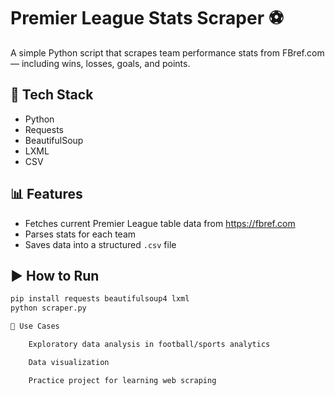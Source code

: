 # Premier League Stats Scraper ⚽️

A simple Python script that scrapes team performance stats from FBref.com — including wins, losses, goals, and points.

## 🔧 Tech Stack
- Python
- Requests
- BeautifulSoup
- LXML
- CSV

## 📊 Features
- Fetches current Premier League table data from https://fbref.com
- Parses stats for each team
- Saves data into a structured `.csv` file

## ▶️ How to Run

```bash
pip install requests beautifulsoup4 lxml
python scraper.py

📌 Use Cases

    Exploratory data analysis in football/sports analytics

    Data visualization

    Practice project for learning web scraping
